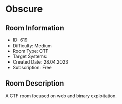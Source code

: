 ﻿# Obscure

## Room Information
- ID: 619
- Difficulty: Medium
- Room Type: CTF
- Target Systems: 
- Created Date: 28.04.2023
- Subscription: Free

## Room Description
A CTF room focused on web and binary exploitation.
